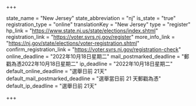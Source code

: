 +++

state_name = "New Jersey"
state_abbreviation = "nj"
is_state = "true"
registration_type = "online"
translationKey = "New Jersey"
type = "register"
hp_link = "https://www.state.nj.us/state/elections/index.shtml"
registration_link = "https://voter.svrs.nj.gov/register"
more_info_link = "https://nj.gov/state/elections/voter-registration.shtml"
confirm_registration_link = "https://voter.svrs.nj.gov/registration-check"
online_deadline = "2022年10月18日星期二"
mail_postmarked_deadline = "郵戳為憑2022年10月18日星期二"
ip_deadline = "2022年10月18日星期二"
default_online_deadline = "選舉日前 21天"
default_mail_postmarked_deadline = "選舉當日前 21 天郵戳為憑"
default_ip_deadline = "選舉日前 21天"

+++